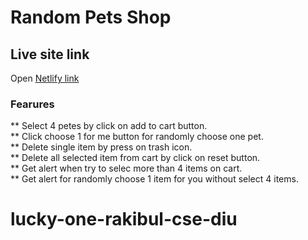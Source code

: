 # Random Pets Shop

## Live site link
Open [Netlify link](https://incandescent-rugelach-89e11f.netlify.app/)

### Fearures
** Select 4 petes by click on add to cart button. \
** Click choose 1 for me button for randomly choose one pet. \
** Delete single item by press on trash icon. \
** Delete all selected item from cart by click on reset button. \
** Get alert when try to selec more than 4 items on cart. \
** Get alert for randomly choose 1 item for you without select 4 items.

# lucky-one-rakibul-cse-diu
